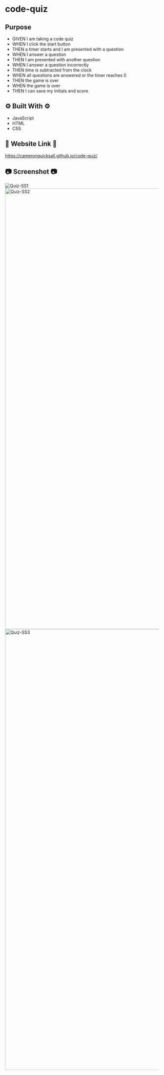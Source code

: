 # code-quiz
 

## Purpose

* GIVEN I am taking a code quiz
* WHEN I click the start button
* THEN a timer starts and I am presented with a question
* WHEN I answer a question
* THEN I am presented with another question
* WHEN I answer a question incorrectly
* THEN time is subtracted from the clock
* WHEN all questions are answered or the timer reaches 0
* THEN the game is over
* WHEN the game is over
* THEN I can save my initials and score

## ⚙️ Built With ⚙️

* JavaScript 
* HTML
* CSS

## 👾 Website Link 👾

https://cameronquicksall.github.io/code-quiz/

## 📷 Screenshot 📷

![Quiz-SS1](https://user-images.githubusercontent.com/91788324/141720348-2d9e4940-af19-4373-88d8-9737dc7b3321.png)
<img width="1440" alt="Quiz-SS2" src="https://user-images.githubusercontent.com/91788324/141720352-1ee3da6d-f9a0-4fae-9cca-4b2ed9a70ae9.png">
<img width="1440" alt="Quiz-SS3" src="https://user-images.githubusercontent.com/91788324/141720358-09f50d2a-6910-4d77-8b0c-2f996f87ddfc.png">

